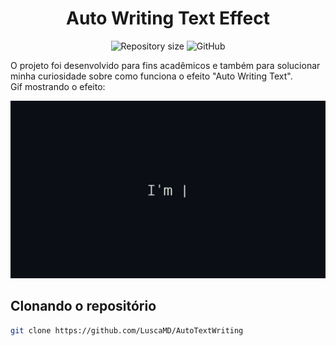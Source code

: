<h1 align="center">Auto Writing Text Effect</h1>

<p align="center">
  <img alt="Repository size" src="https://img.shields.io/github/repo-size/LuscaMD/AutoTextWriting.svg">
  <img alt="GitHub" src="https://img.shields.io/github/license/vitogd/calc.svg">
</p>

O projeto foi desenvolvido para fins acadêmicos e também para solucionar minha curiosidade sobre como funciona o efeito "Auto Writing Text".
<br>
Gif mostrando o efeito:

<p align="center">
    <img src="resources/readme.gif">
</p>

## Clonando o repositório
```sh
git clone https://github.com/LuscaMD/AutoTextWriting
```